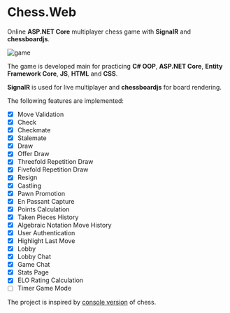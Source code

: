 # Chess.Web
Online **ASP.NET Core** multiplayer chess game with **SignalR** and **chessboardjs**.

![game](Web/Chess.Web/wwwroot/img/ezgif.com-gif-maker.gif)

The game is developed main for practicing **C# OOP**, **ASP.NET Core**, **Entity Framework Core**, **JS**, **HTML** and **CSS**. 

**SignalR** is used for live multiplayer and **chessboardjs** for board rendering.

The following features are implemented:
- [x] Move Validation
- [x] Check
- [x] Checkmate
- [x] Stalemate
- [x] Draw
- [x] Offer Draw
- [x] Threefold Repetition Draw
- [x] Fivefold Repetition Draw
- [x] Resign
- [x] Castling
- [x] Pawn Promotion
- [x] En Passant Capture
- [x] Points Calculation
- [x] Taken Pieces History
- [x] Algebraic Notation Move History
- [x] User Authentication
- [x] Highlight Last Move
- [x] Lobby
- [x] Lobby Chat
- [x] Game Chat
- [x] Stats Page
- [x] ELO Rating Calculation
- [ ] Timer Game Mode

The project is inspired by [console version](https://github.com/psp87/Chess.Console) of chess.
